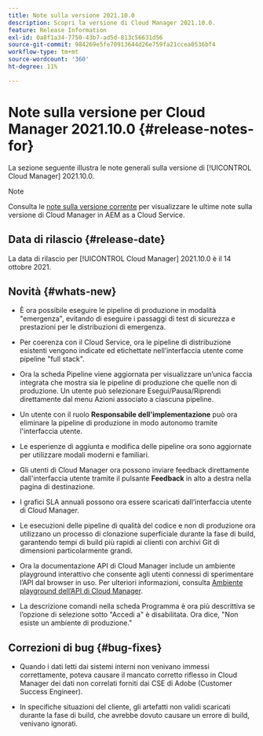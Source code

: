 ```yaml
---
title: Note sulla versione 2021.10.0
description: Scopri la versione di Cloud Manager 2021.10.0.
feature: Release Information
exl-id: 0a8f1a34-7750-43b7-ad5d-813c56631d56
source-git-commit: 984269e5fe70913644d26e759fa21ccea0536bf4
workflow-type: tm+mt
source-wordcount: '360'
ht-degree: 11%

---
```


# Note sulla versione per Cloud Manager 2021.10.0 {#release-notes-for}

La sezione seguente illustra le note generali sulla versione di [!UICONTROL Cloud Manager] 2021.10.0.

>[!NOTE]
>Consulta le [note sulla versione corrente](https://experienceleague.adobe.com/it/docs/experience-manager-cloud-service/content/release-notes/cloud-manager/current#getting-access) per visualizzare le ultime note sulla versione di Cloud Manager in AEM as a Cloud Service.

## Data di rilascio {#release-date}

La data di rilascio per [!UICONTROL Cloud Manager] 2021.10.0 è il 14 ottobre 2021.

## Novità {#whats-new}

* È ora possibile eseguire le pipeline di produzione in modalità &quot;emergenza&quot;, evitando di eseguire i passaggi di test di sicurezza e prestazioni per le distribuzioni di emergenza.

* Per coerenza con il Cloud Service, ora le pipeline di distribuzione esistenti vengono indicate ed etichettate nell’interfaccia utente come pipeline &quot;full stack&quot;.

* Ora la scheda Pipeline viene aggiornata per visualizzare un’unica faccia integrata che mostra sia le pipeline di produzione che quelle non di produzione. Un utente può selezionare Esegui/Pausa/Riprendi direttamente dal menu Azioni associato a ciascuna pipeline.

* Un utente con il ruolo **Responsabile dell&#39;implementazione** può ora eliminare la pipeline di produzione in modo autonomo tramite l&#39;interfaccia utente.

* Le esperienze di aggiunta e modifica delle pipeline ora sono aggiornate per utilizzare modali moderni e familiari.

* Gli utenti di Cloud Manager ora possono inviare feedback direttamente dall&#39;interfaccia utente tramite il pulsante **Feedback** in alto a destra nella pagina di destinazione.

* I grafici SLA annuali possono ora essere scaricati dall’interfaccia utente di Cloud Manager.

* Le esecuzioni delle pipeline di qualità del codice e non di produzione ora utilizzano un processo di clonazione superficiale durante la fase di build, garantendo tempi di build più rapidi ai clienti con archivi Git di dimensioni particolarmente grandi.

* Ora la documentazione API di Cloud Manager include un ambiente playground interattivo che consente agli utenti connessi di sperimentare l’API dal browser in uso. Per ulteriori informazioni, consulta [Ambiente playground dell’API di Cloud Manager](https://developer.adobe.com/experience-cloud/cloud-manager/reference/playground/).

* La descrizione comandi nella scheda Programma è ora più descrittiva se l’opzione di selezione sotto &quot;Accedi a&quot; è disabilitata. Ora dice, &quot;Non esiste un ambiente di produzione.&quot;


## Correzioni di bug {#bug-fixes}

* Quando i dati letti dai sistemi interni non venivano immessi correttamente, poteva causare il mancato corretto riflesso in Cloud Manager dei dati non correlati forniti dai CSE di Adobe (Customer Success Engineer).

* In specifiche situazioni del cliente, gli artefatti non validi scaricati durante la fase di build, che avrebbe dovuto causare un errore di build, venivano ignorati.
